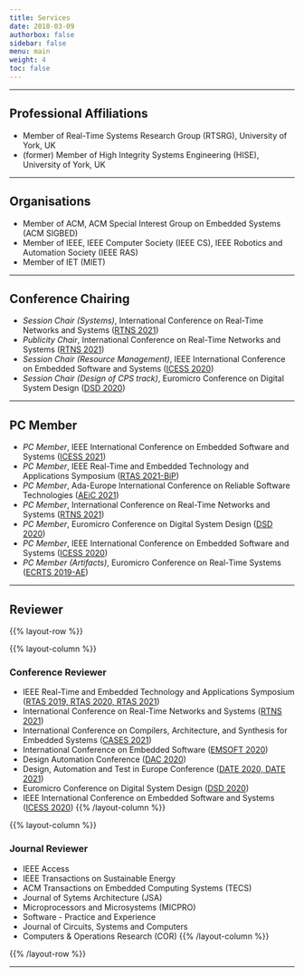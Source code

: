 ```yaml
---
title: Services
date: 2018-03-09
authorbox: false
sidebar: false
menu: main
weight: 4
toc: false
---
```


---

## Professional Affiliations

- Member of Real-Time Systems Research Group (RTSRG), University of York, UK
- (former) Member of High Integrity Systems Engineering (HISE), University of York, UK


---

## Organisations

- Member of ACM, ACM Special Interest Group on Embedded Systems (ACM SIGBED)
- Member of IEEE, IEEE Computer Society (IEEE CS), IEEE Robotics and Automation Society (IEEE RAS)
- Member of IET (MIET)


---

## Conference Chairing

- *Session Chair (Systems)*, International Conference on Real-Time Networks and Systems (<u>RTNS 2021</u>)
- *Publicity Chair*, International Conference on Real-Time Networks and Systems (<u>RTNS 2021</u>)
- *Session Chair (Resource Management)*, IEEE International Conference on Embedded Software and Systems (<u>ICESS 2020</u>)
- *Session Chair (Design of CPS track)*, Euromicro Conference on Digital System Design (<u>DSD 2020</u>)


---

## PC Member

- *PC Member*, IEEE International Conference on Embedded Software and Systems (<u>ICESS 2021</u>)
- *PC Member*, IEEE Real-Time and Embedded Technology and Applications Symposium (<u>RTAS 2021-BiP</u>) 
- *PC Member*, Ada-Europe International Conference on Reliable Software Technologies  (<u>AEiC 2021</u>)
- *PC Member*, International Conference on Real-Time Networks and Systems (<u>RTNS 2021</u>)
- *PC Member*, Euromicro Conference on Digital System Design (<u>DSD 2020</u>)
- *PC Member*, IEEE International Conference on Embedded Software and Systems (<u>ICESS 2020</u>)
- *PC Member (Artifacts)*, Euromicro Conference on Real-Time Systems (<u>ECRTS 2019-AE</u>)


---

## Reviewer

{{% layout-row %}}

{{% layout-column %}}
### Conference Reviewer

- IEEE Real-Time and Embedded Technology and Applications Symposium (<u>RTAS 2019, RTAS 2020, RTAS 2021</u>)
- International Conference on Real-Time Networks and Systems (<u>RTNS 2021</u>)
- International Conference on Compilers, Architecture, and Synthesis for Embedded Systems (<u>CASES 2021</u>)
- International Conference on Embedded Software (<u>EMSOFT 2020</u>)
- Design Automation Conference (<u>DAC 2020</u>)
- Design, Automation and Test in Europe Conference (<u>DATE 2020, DATE 2021</u>)
- Euromicro Conference on Digital System Design (<u>DSD 2020</u>)
- IEEE International Conference on Embedded Software and Systems (<u>ICESS 2020</u>)
{{% /layout-column %}}

{{% layout-column %}}
### Journal Reviewer

- IEEE Access
- IEEE Transactions on Sustainable Energy
- ACM Transactions on Embedded Computing Systems (TECS)
- Journal of Sytems Architecture (JSA)
- Microprocessors and Microsystems (MICPRO)
- Software - Practice and Experience
- Journal of Circuits, Systems and Computers
- Computers & Operations Research (COR)
{{% /layout-column %}}

{{% /layout-row %}}

---
